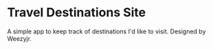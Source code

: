 # Travel Destinations Site

A simple app to keep track of destinations I'd like to visit.
Designed by Weezyjr.
